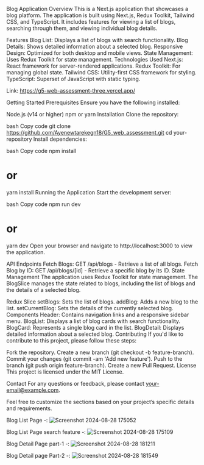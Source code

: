 Blog Application
Overview
This is a Next.js application that showcases a blog platform. The application is built using Next.js, Redux Toolkit, Tailwind CSS, and TypeScript. It includes features for viewing a list of blogs, searching through them, and viewing individual blog details.

Features
Blog List: Displays a list of blogs with search functionality.
Blog Details: Shows detailed information about a selected blog.
Responsive Design: Optimized for both desktop and mobile views.
State Management: Uses Redux Toolkit for state management.
Technologies Used
Next.js: React framework for server-rendered applications.
Redux Toolkit: For managing global state.
Tailwind CSS: Utility-first CSS framework for styling.
TypeScript: Superset of JavaScript with static typing.

Link: https://g5-web-assessment-three.vercel.app/

Getting Started
Prerequisites
Ensure you have the following installed:

Node.js (v14 or higher)
npm or yarn
Installation
Clone the repository:

bash
Copy code
git clone https://github.com/Ayenewtarekegn18/G5_web_assessment.git
cd your-repository
Install dependencies:

bash
Copy code
npm install
# or
yarn install
Running the Application
Start the development server:

bash
Copy code
npm run dev
# or
yarn dev
Open your browser and navigate to http://localhost:3000 to view the application.

API Endpoints
Fetch Blogs: GET /api/blogs - Retrieve a list of all blogs.
Fetch Blog by ID: GET /api/blogs/[id] - Retrieve a specific blog by its ID.
State Management
The application uses Redux Toolkit for state management. The BlogSlice manages the state related to blogs, including the list of blogs and the details of a selected blog.

Redux Slice
setBlogs: Sets the list of blogs.
addBlog: Adds a new blog to the list.
setCurrentBlog: Sets the details of the currently selected blog.
Components
Header: Contains navigation links and a responsive sidebar menu.
BlogList: Displays a list of blog cards with search functionality.
BlogCard: Represents a single blog card in the list.
BlogDetail: Displays detailed information about a selected blog.
Contributing
If you'd like to contribute to this project, please follow these steps:

Fork the repository.
Create a new branch (git checkout -b feature-branch).
Commit your changes (git commit -am 'Add new feature').
Push to the branch (git push origin feature-branch).
Create a new Pull Request.
License
This project is licensed under the MIT License.

Contact
For any questions or feedback, please contact your-email@example.com.

Feel free to customize the sections based on your project’s specific details and requirements.




Blog List Page -:  ![Screenshot 2024-08-28 175052](https://github.com/user-attachments/assets/54eeb6eb-413a-4cd0-98bf-04cd3486bb9b)

Blog List Page search feature -: ![Screenshot 2024-08-28 175109](https://github.com/user-attachments/assets/3a5e67ca-9b92-4e72-9274-d1dc3eb01db5)

Blog Detail Page part-1 -: ![Screenshot 2024-08-28 181211](https://github.com/user-attachments/assets/39a36013-5d0f-4bfc-9941-b533bd6a663f)

Blog Detail page Part-2 -:  ![Screenshot 2024-08-28 181549](https://github.com/user-attachments/assets/233bbe6a-860c-4272-92d6-03225b771c19)

 
